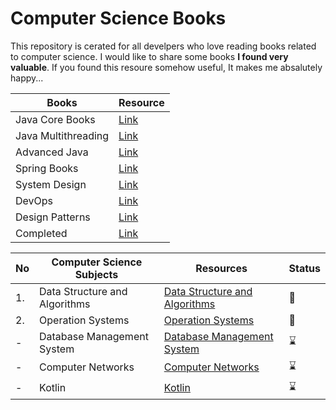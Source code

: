
# Computer Science Books

This repository is cerated for all develpers who love reading books related to computer science. I would like to share some books **I found very valuable**. If you found this resoure somehow useful, It makes me absalutely happy...

|**Books**|**Resource**|
|-----|-----|
|Java Core Books|[Link](https://github.com/abbos0123/Computer-Science-Books/tree/main/Java-Core)|
|Java Multithreading|[Link]()|
|Advanced Java|[Link](https://github.com/abbos0123/Computer-Science-Books/tree/main/Advanced-Java)|
|Spring Books|[Link](https://github.com/abbos0123/Computer-Science-Books/tree/main/Spring)|
|System Design|[Link](https://github.com/abbos0123/Computer-Science-Books/tree/main/System-Design)|
|DevOps|[Link](https://github.com/abbos0123/Computer-Science-Books/tree/main/DevOps)|
|Design Patterns|[Link](https://github.com/abbos0123/Computer-Science-Books/tree/main/Design-Patterns)|
|Completed|[Link](https://github.com/abbos0123/Computer-Science-Books/tree/main/Completed-Books)|


|No|Computer Science Subjects|Resources|Status|
|--|-------------------------|---------|------|
|1.|Data Structure and Algorithms|[Data Structure and Algorithms](https://github.com/abbos0123/Algorithms-and-System-Design-FAANG)|:book:|
|2.|Operation Systems |[Operation Systems ](https://github.com/abbos0123/Operation-Systems)|:book:|
|-|Database Management System|[Database Management System](https://github.com/abbos0123/Database-Management-System)|:hourglass:|
|-|Computer Networks|[Computer Networks](https://github.com/abbos0123/Computer-Networks)|:hourglass:|
|-|Kotlin|[Kotlin](https://github.com/abbos0123/Kotlin)|:hourglass:|
